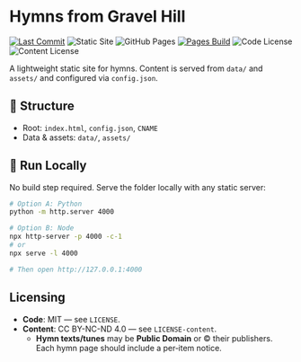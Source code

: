 # Hymns from Gravel Hill

[![Last Commit](https://img.shields.io/github/last-commit/Hymnsfromgravelhill/Hymnsfromgravelhill.github.io?logo=github)](https://github.com/Hymnsfromgravelhill/Hymnsfromgravelhill.github.io/commits/main)
![Static Site](https://img.shields.io/badge/Site-type%3A%20static-blue)
![GitHub Pages](https://img.shields.io/badge/Hosted%20on-GitHub%20Pages-222)
[![Pages Build](https://github.com/Hymnsfromgravelhill/Hymnsfromgravelhill.github.io/actions/workflows/pages/pages-build-deployment/badge.svg?branch=main)](https://github.com/Hymnsfromgravelhill/Hymnsfromgravelhill.github.io/actions/workflows/pages/pages-build-deployment)
![Code License](https://img.shields.io/badge/Code%20License-MIT-green)
![Content License](https://img.shields.io/badge/Content%20License-CC%20BY--NC--ND%204.0*-blue)

A lightweight static site for hymns. Content is served from `data/` and `assets/` and configured via `config.json`.

## 📁 Structure
- Root: `index.html`, `config.json`, `CNAME`
- Data & assets: `data/`, `assets/`

## 🧪 Run Locally

No build step required. Serve the folder locally with any static server:

```bash
# Option A: Python
python -m http.server 4000

# Option B: Node
npx http-server -p 4000 -c-1
# or
npx serve -l 4000

# Then open http://127.0.0.1:4000
```

## Licensing
- **Code**: MIT — see `LICENSE`.
- **Content**: CC BY-NC-ND 4.0 — see `LICENSE-content`.
  - **Hymn texts/tunes** may be **Public Domain** or © their publishers. Each hymn page should include a per‑item notice.

